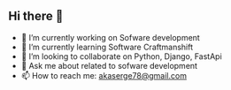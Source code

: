 ## Hi there 👋


- 🔭 I’m currently working on Sofware development 
- 🌱 I’m currently learning Software Craftmanshift
- 👯 I’m looking to collaborate on Python, Django, FastApi
- 💬 Ask me about related to sofware development
- 📫 How to reach me: akaserge78@gmail.com
  
